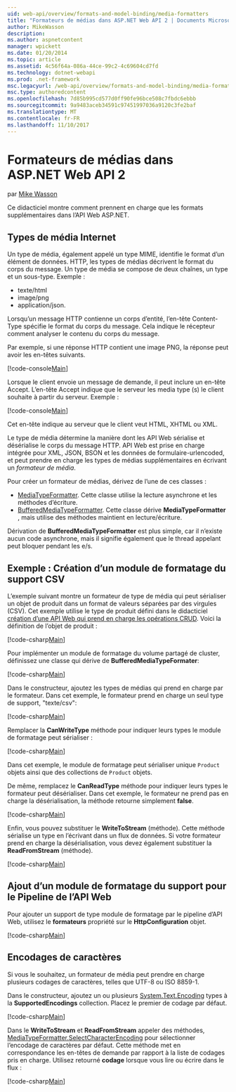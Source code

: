 ```yaml
---
uid: web-api/overview/formats-and-model-binding/media-formatters
title: "Formateurs de médias dans ASP.NET Web API 2 | Documents Microsoft"
author: MikeWasson
description: 
ms.author: aspnetcontent
manager: wpickett
ms.date: 01/20/2014
ms.topic: article
ms.assetid: 4c56f64a-086a-44ce-99c2-4c69604cd7fd
ms.technology: dotnet-webapi
ms.prod: .net-framework
msc.legacyurl: /web-api/overview/formats-and-model-binding/media-formatters
msc.type: authoredcontent
ms.openlocfilehash: 7d85b995cd577d0ff90fe96bce508c7fbdc6ebbb
ms.sourcegitcommit: 9a9483aceb34591c97451997036a9120c3fe2baf
ms.translationtype: MT
ms.contentlocale: fr-FR
ms.lasthandoff: 11/10/2017
---
```

<a name="media-formatters-in-aspnet-web-api-2"></a>Formateurs de médias dans ASP.NET Web API 2
====================
par [Mike Wasson](https://github.com/MikeWasson)

Ce didacticiel montre comment prennent en charge que les formats supplémentaires dans l’API Web ASP.NET.

## <a name="internet-media-types"></a>Types de média Internet

Un type de média, également appelé un type MIME, identifie le format d’un élément de données. HTTP, les types de médias décrivent le format du corps du message. Un type de média se compose de deux chaînes, un type et un sous-type. Exemple :

- texte/html
- image/png
- application/json.

Lorsqu’un message HTTP contienne un corps d’entité, l’en-tête Content-Type spécifie le format du corps du message. Cela indique le récepteur comment analyser le contenu du corps du message.

Par exemple, si une réponse HTTP contient une image PNG, la réponse peut avoir les en-têtes suivants.

[!code-console[Main](media-formatters/samples/sample1.cmd)]

Lorsque le client envoie un message de demande, il peut inclure un en-tête Accept. L’en-tête Accept indique que le serveur les media type (s) le client souhaite à partir du serveur. Exemple :

[!code-console[Main](media-formatters/samples/sample2.cmd)]

Cet en-tête indique au serveur que le client veut HTML, XHTML ou XML.

Le type de média détermine la manière dont les API Web sérialise et désérialise le corps du message HTTP. API Web est prise en charge intégrée pour XML, JSON, BSON et les données de formulaire-urlencoded, et peut prendre en charge les types de médias supplémentaires en écrivant un *formateur de média*.

Pour créer un formateur de médias, dérivez de l’une de ces classes :

- [MediaTypeFormatter](https://msdn.microsoft.com/en-us/library/system.net.http.formatting.mediatypeformatter.aspx). Cette classe utilise la lecture asynchrone et les méthodes d’écriture.
- [BufferedMediaTypeFormatter](https://msdn.microsoft.com/en-us/library/system.net.http.formatting.bufferedmediatypeformatter.aspx). Cette classe dérive **MediaTypeFormatter** , mais utilise des méthodes maintient en lecture/écriture.

Dérivation de **BufferedMediaTypeFormatter** est plus simple, car il n’existe aucun code asynchrone, mais il signifie également que le thread appelant peut bloquer pendant les e/s.

## <a name="example-creating-a-csv-media-formatter"></a>Exemple : Création d’un module de formatage du support CSV

L’exemple suivant montre un formateur de type de média qui peut sérialiser un objet de produit dans un format de valeurs séparées par des virgules (CSV). Cet exemple utilise le type de produit défini dans le didacticiel [création d’une API Web qui prend en charge les opérations CRUD](../older-versions/creating-a-web-api-that-supports-crud-operations.md). Voici la définition de l’objet de produit :

[!code-csharp[Main](media-formatters/samples/sample3.cs)]

Pour implémenter un module de formatage du volume partagé de cluster, définissez une classe qui dérive de **BufferedMediaTypeFormater**:

[!code-csharp[Main](media-formatters/samples/sample4.cs)]

Dans le constructeur, ajoutez les types de médias qui prend en charge par le formateur. Dans cet exemple, le formateur prend en charge un seul type de support, &quot;texte/csv&quot;:

[!code-csharp[Main](media-formatters/samples/sample5.cs)]

Remplacer la **CanWriteType** méthode pour indiquer leurs types le module de formatage peut sérialiser :

[!code-csharp[Main](media-formatters/samples/sample6.cs)]

Dans cet exemple, le module de formatage peut sérialiser unique `Product` objets ainsi que des collections de `Product` objets.

De même, remplacez le **CanReadType** méthode pour indiquer leurs types le formateur peut désérialiser. Dans cet exemple, le formateur ne prend pas en charge la désérialisation, la méthode retourne simplement **false**.

[!code-csharp[Main](media-formatters/samples/sample7.cs)]

Enfin, vous pouvez substituer le **WriteToStream** (méthode). Cette méthode sérialise un type en l’écrivant dans un flux de données. Si votre formateur prend en charge la désérialisation, vous devez également substituer la **ReadFromStream** (méthode).

[!code-csharp[Main](media-formatters/samples/sample8.cs)]

## <a name="adding-a-media-formatter-to-the-web-api-pipeline"></a>Ajout d’un module de formatage du support pour le Pipeline de l’API Web

Pour ajouter un support de type module de formatage par le pipeline d’API Web, utilisez le **formateurs** propriété sur le **HttpConfiguration** objet.

[!code-csharp[Main](media-formatters/samples/sample9.cs)]

## <a name="character-encodings"></a>Encodages de caractères

Si vous le souhaitez, un formateur de média peut prendre en charge plusieurs codages de caractères, telles que UTF-8 ou ISO 8859-1.

Dans le constructeur, ajoutez un ou plusieurs [System.Text.Encoding](https://msdn.microsoft.com/en-us/library/system.text.encoding.aspx) types à la **SupportedEncodings** collection. Placez le premier de codage par défaut.

[!code-csharp[Main](media-formatters/samples/sample10.cs?highlight=6-7)]

Dans le **WriteToStream** et **ReadFromStream** appeler des méthodes, [MediaTypeFormatter.SelectCharacterEncoding](https://msdn.microsoft.com/en-us/library/hh969054.aspx) pour sélectionner l’encodage de caractères par défaut. Cette méthode met en correspondance les en-têtes de demande par rapport à la liste de codages pris en charge. Utilisez retourné **codage** lorsque vous lire ou écrire dans le flux :

[!code-csharp[Main](media-formatters/samples/sample11.cs?highlight=3,5)]
